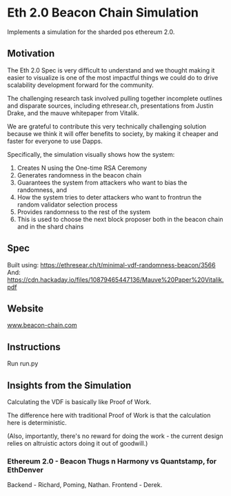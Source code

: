 # Eth 2.0 Beacon Chain Simulation
Implements a simulation for the sharded pos ethereum 2.0.

## Motivation

The Eth 2.0 Spec is very difficult to understand and we thought making it easier to visualize is one of the most impactful things we could do to drive scalability development forward for the community.

The challenging research task involved pulling together incomplete outlines and disparate sources, including ethresear.ch, presentations from Justin Drake, and the mauve whitepaper from Vitalik.

We are grateful to contribute this very technically challenging solution because we think it will offer benefits to society, by making it cheaper and faster for everyone to use Dapps.

Specifically, the simulation visually shows how the system:
1) Creates N using the One-time RSA Ceremony
2) Generates randomness in the beacon chain
3) Guarantees the system from attackers who want to bias the randomness, and 
4) How the system tries to deter attackers who want to frontrun the random validator selection process
5) Provides randomness to the rest of the system
6) This is used to choose the next block proposer both in the beacon chain and in the shard chains

## Spec

Built using: https://ethresear.ch/t/minimal-vdf-randomness-beacon/3566
And: https://cdn.hackaday.io/files/10879465447136/Mauve%20Paper%20Vitalik.pdf

## Website

www.beacon-chain.com

## Instructions

Run run.py

## Insights from the Simulation

Calculating the VDF is basically like Proof of Work. 

The difference here with traditional Proof of Work is that the calculation here is deterministic.

(Also, importantly, there's no reward for doing the work - the current design relies on altruistic actors doing it out of goodwill.)

### Ethereum 2.0 - Beacon Thugs n Harmony vs Quantstamp, for EthDenver
Backend - Richard, Poming, Nathan. Frontend - Derek.
